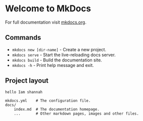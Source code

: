# Welcome to MkDocs

For full documentation visit [mkdocs.org](https://www.mkdocs.org).

## Commands

* `mkdocs new [dir-name]` - Create a new project.
* `mkdocs serve` - Start the live-reloading docs server.
* `mkdocs build` - Build the documentation site.
* `mkdocs -h` - Print help message and exit.



## Project layout


```txt
hello Iam shannah
```


    mkdocs.yml    # The configuration file.
    docs/
        index.md  # The documentation homepage.
        ...       # Other markdown pages, images and other files.
